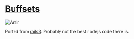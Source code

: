 # [Buffsets](https://buffsets.tapjoy.com/users)
![Amir](https://sphotos-b.xx.fbcdn.net/hphotos-ash4/54_508296138332_7949_n.jpg)

Ported from [rails3](https://github.com/hc5duke/buffset). Probably not the best nodejs code there is.